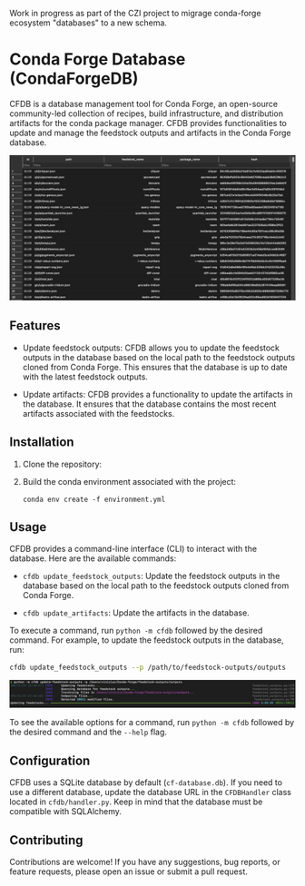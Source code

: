 Work in progress as part of the CZI project to migrage conda-forge ecosystem "databases" to a new schema.

# Conda Forge Database (CondaForgeDB)

CFDB is a database management tool for Conda Forge, an open-source community-led collection of recipes, build infrastructure, and distribution artifacts for the conda package manager. CFDB provides functionalities to update and manage the feedstock outputs and artifacts in the Conda Forge database.

![Conda Forge Database](static/images/db_feedstock_outputs_table.png)

## Features

- Update feedstock outputs: CFDB allows you to update the feedstock outputs in the database based on the local path to the feedstock outputs cloned from Conda Forge. This ensures that the database is up to date with the latest feedstock outputs.

- Update artifacts: CFDB provides a functionality to update the artifacts in the database. It ensures that the database contains the most recent artifacts associated with the feedstocks.

## Installation

1. Clone the repository:

2. Build the conda environment associated with the project:

   ```shell
   conda env create -f environment.yml
   ```

## Usage

CFDB provides a command-line interface (CLI) to interact with the database. Here are the available commands:

- `cfdb update_feedstock_outputs`: Update the feedstock outputs in the database based on the local path to the feedstock outputs cloned from Conda Forge.

- `cfdb update_artifacts`: Update the artifacts in the database.

To execute a command, run `python -m cfdb` followed by the desired command. For example, to update the feedstock outputs in the database, run:

```bash
cfdb update_feedstock_outputs --p /path/to/feedstock-outputs/outputs
```

![Example output from executing update_feedstock_outputs](static/images/cli_update_feedstock_outputs_execution.png)

To see the available options for a command, run `python -m cfdb` followed by the desired command and the `--help` flag.


## Configuration

CFDB uses a SQLite database by default (`cf-database.db`). If you need to use a different database, update the database URL in the `CFDBHandler` class located in `cfdb/handler.py`. Keep in mind that the database must be compatible with SQLAlchemy.

## Contributing

Contributions are welcome! If you have any suggestions, bug reports, or feature requests, please open an issue or submit a pull request.